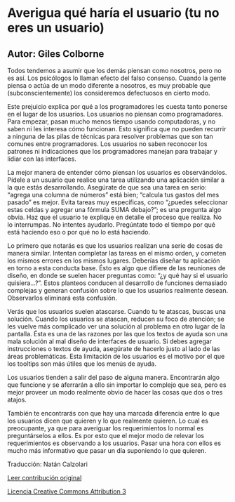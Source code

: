 Averigua qué haría el usuario (tu no eres un usuario)
===================
Autor: Giles Colborne
-------------------

Todos tendemos a asumir que los demás piensan como nosotros, pero no es así. Los psicólogos lo llaman efecto del falso consenso. Cuando la gente piensa o actúa de un modo diferente a nosotros, es muy probable que (subconscientemente) los consideremos defectuosos en cierto modo.

Este prejuicio explica por qué a los programadores les cuesta tanto ponerse en el lugar de los usuarios. Los usuarios no piensan como programadores. Para empezar, pasan mucho menos tiempo usando computadoras, y no saben ni les interesa cómo funcionan. Esto significa que no pueden recurrir a ninguna de las pilas de técnicas para resolver problemas que son tan comunes entre programadores. Los usuarios no saben reconocer los patrones ni indicaciones que los programadores manejan para trabajar y lidiar con las interfaces.

La mejor manera de entender cómo piensan los usuarios es observándolos. Pídele a un usuario que realice una tarea utilizando una aplicación similar a la que estás desarrollando. Asegúrate de que sea una tarea en serio: “agrega una columna de números” está bien; “calcula tus gastos del mes pasado” es mejor. Evita tareas muy específicas, como “¿puedes seleccionar estas celdas y agregar una fórmula SUMA debajo?”; es una pregunta algo obvia. Haz que el usuario te explique en detalle el proceso que realiza. No lo interrumpas. No intentes ayudarlo. Pregúntate todo el tiempo por qué está haciendo eso o por qué no lo está haciendo.

Lo primero que notarás es que los usuarios realizan una serie de cosas de manera similar. Intentan completar las tareas en el mismo orden, y cometen los mismos errores en los mismos lugares. Deberías diseñar tu aplicación en torno a esta conducta base. Ésto es algo que difiere de las reuniones de diseño, en donde se suelen hacer preguntas como: “¿y qué hay si el usuario quisiera…?”. Estos planteos conducen al desarrollo de funciones demasiado complejas y generan confusión sobre lo que los usuarios realmente desean. Observarlos eliminará esta confusión.

Verás que los usuarios suelen atascarse. Cuando tu te atascas, buscas una solución. Cuando los usuarios se atascan, reducen su foco de atención; se les vuelve más complicado ver una solución al problema en otro lugar de la pantalla. Ésta es una de las razones por las que los textos de ayuda son una mala solución al mal diseño de interfaces de usuario. Si debes agregar instrucciones o textos de ayuda, asegúrate de hacerlo justo al lado de las áreas problemáticas. Esta limitación de los usuarios es el motivo por el que los tooltips son más útiles que los menús de ayuda.

Los usuarios tienden a salir del paso de alguna manera. Encontrarán algo que funcione y se aferrarán a ello sin importar lo complejo que sea, pero es mejor proveer un modo realmente obvio de hacer las cosas que dos o tres atajos.

También te encontrarás con que hay una marcada diferencia entre lo que los usuarios dicen que quieren y lo que realmente quieren. Lo cual es preocupante, ya que para averiguar los requerimientos lo normal es preguntárselos a ellos. Es por esto que el mejor modo de relevar los requerimientos es observando a los usuarios. Pasar una hora con ellos es mucho más informativo que pasar un día suponiendo lo que quieren.


Traducción: Natán Calzolari

[Leer contribución original](http://programmer.97things.oreilly.com/wiki/index.php/Ask_%22What_Would_the_User_Do%3F%22_%28You_Are_not_the_User%29)

[Licencia Creative Commons Attribution 3](http://creativecommons.org/licenses/by/3.0/us/deed.es)